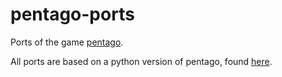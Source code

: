 pentago-ports
=============

Ports of the game [pentago](http://en.wikipedia.org/wiki/Pentago).

All ports are based on a python version of pentago, found [here](https://github.com/outofink/twisted-pentago). 
